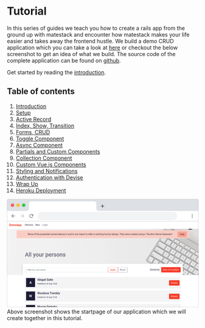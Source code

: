 # Tutorial

In this series of guides we teach you how to create a rails app from the ground up with matestack and encounter how matestack makes your life easier and takes away the frontend hustle. We build a demo CRUD application which you can take a look at [here](https://demo.matestack.io) or checkout the below screenshot to get an idea of what we build. The source code of the complete application can be found on [github](https://github.com/matestack/matestack-demo-application).

Get started by reading the [introduction](00_introduction.md).

## Table of contents

1. [Introduction](00_introduction.md)
2. [Setup](01_setup.md)
3. [Active Record](02_active_record.md)
4. [Index, Show, Transition](03_index_show_transition.md)
5. [Forms, CRUD](04_forms_edit_new_create_update_delete.md)
6. [Toggle Component](05_toggle_component.md)
7. [Async Component](06_async_component.md)
8. [Partials and Custom Components](07_partials_and_custom_components.md)
9. [Collection Component](08_collection_async.md)
10. [Custom Vue.js Components](09_custom_vue_js_components.md)
11. [Styling and Notifications](10_styling_notifications.md)
12. [Authentication with Devise](11_authentication_devise.md)
13. [Wrap Up](https://github.com/matestack/matestack-ui-core/tree/0e84336eae78e6c86403c0c60fbe8fca4bcd8081/docs/reactive_apps/1000-tutorial/12_wrap_up.md)
14. [Heroku Deployment](https://github.com/matestack/matestack-ui-core/tree/0e84336eae78e6c86403c0c60fbe8fca4bcd8081/docs/reactive_apps/1000-tutorial/13_heroku_deployment.md)

![Demo Application](../../.gitbook/assets/demo_screenshot.png) Above screenshot shows the startpage of our application which we will create together in this tutorial.

